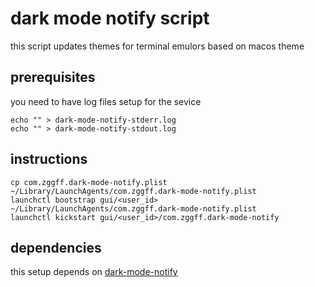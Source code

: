 # dark mode notify script

this script updates themes for terminal emulors based on macos theme

## prerequisites
you need to have log files setup for the sevice

```
echo "" > dark-mode-notify-stderr.log
echo "" > dark-mode-notify-stdout.log
```



## instructions
```
cp com.zggff.dark-mode-notify.plist ~/Library/LaunchAgents/com.zggff.dark-mode-notify.plist
launchctl bootstrap gui/<user_id> ~/Library/LaunchAgents/com.zggff.dark-mode-notify.plist
launchctl kickstart gui/<user_id>/com.zggff.dark-mode-notify 
```

## dependencies
this setup depends on [dark-mode-notify](https://github.com/bouk/dark-mode-notify)
